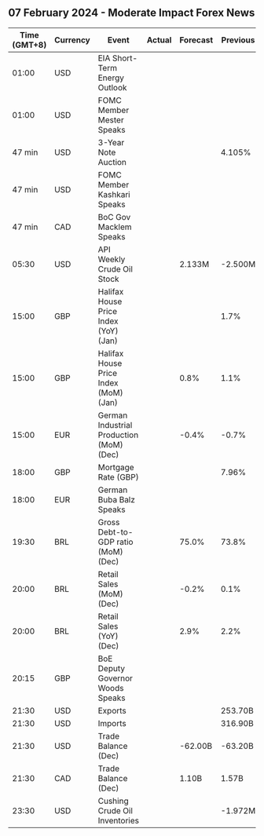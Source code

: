 ## 07 February 2024 - Moderate Impact Forex News

| Time (GMT+8) | Currency | Event | Actual | Forecast | Previous |
|------|----------|-------|--------|----------|----------|
| 01:00 | USD | EIA Short-Term Energy Outlook |  |  |  |
| 01:00 | USD | FOMC Member Mester Speaks |  |  |  |
| 47 min | USD | 3-Year Note Auction |  |  | 4.105% |
| 47 min | USD | FOMC Member Kashkari Speaks |  |  |  |
| 47 min | CAD | BoC Gov Macklem Speaks |  |  |  |
| 05:30 | USD | API Weekly Crude Oil Stock |  | 2.133M | -2.500M |
| 15:00 | GBP | Halifax House Price Index (YoY) (Jan) |  |  | 1.7% |
| 15:00 | GBP | Halifax House Price Index (MoM) (Jan) |  | 0.8% | 1.1% |
| 15:00 | EUR | German Industrial Production (MoM) (Dec) |  | -0.4% | -0.7% |
| 18:00 | GBP | Mortgage Rate (GBP) |  |  | 7.96% |
| 18:00 | EUR | German Buba Balz Speaks |  |  |  |
| 19:30 | BRL | Gross Debt-to-GDP ratio (MoM) (Dec) |  | 75.0% | 73.8% |
| 20:00 | BRL | Retail Sales (MoM) (Dec) |  | -0.2% | 0.1% |
| 20:00 | BRL | Retail Sales (YoY) (Dec) |  | 2.9% | 2.2% |
| 20:15 | GBP | BoE Deputy Governor Woods Speaks |  |  |  |
| 21:30 | USD | Exports |  |  | 253.70B |
| 21:30 | USD | Imports |  |  | 316.90B |
| 21:30 | USD | Trade Balance (Dec) |  | -62.00B | -63.20B |
| 21:30 | CAD | Trade Balance (Dec) |  | 1.10B | 1.57B |
| 23:30 | USD | Cushing Crude Oil Inventories |  |  | -1.972M |
